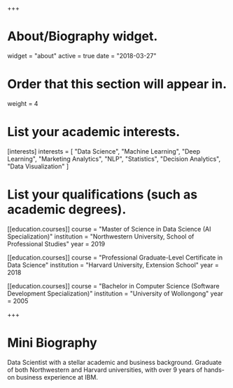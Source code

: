+++
# About/Biography widget.
widget = "about"
active = true
date = "2018-03-27"

# Order that this section will appear in.
weight = 4

# List your academic interests.
[interests]
  interests = [
    "Data Science",
    "Machine Learning",
    "Deep Learning",
    "Marketing Analytics",
    "NLP",
    "Statistics",
    "Decision Analytics",
    "Data Visualization"
  ]

# List your qualifications (such as academic degrees).

[[education.courses]]
  course = "Master of Science in Data Science (AI Specialization)"
  institution = "Northwestern University, School of Professional Studies"
  year = 2019

[[education.courses]]
  course = "Professional Graduate-Level Certificate in Data Science"
  institution = "Harvard University, Extension School"
  year = 2018

[[education.courses]]
  course = "Bachelor in Computer Science (Software Development Specialization)"
  institution = "University of Wollongong"
  year = 2005
 
+++

# Mini Biography

Data Scientist with a stellar academic and business background. Graduate of both Northwestern and Harvard universities, with over 9 years of hands-on business experience at IBM.
